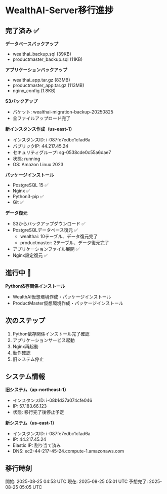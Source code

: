 # WealthAI-Server移行進捗

## 完了済み ✅
**データベースバックアップ**
- wealthai_backup.sql (39KB)
- productmaster_backup.sql (11KB)

**アプリケーションバックアップ**
- wealthai_app.tar.gz (83MB)
- productmaster_app.tar.gz (113MB)
- nginx_config (1.8KB)

**S3バックアップ**
- バケット: wealthai-migration-backup-20250825
- 全ファイルアップロード完了

**新インスタンス作成（us-east-1）**
- インスタンスID: i-087fe7edbc1cfad6a
- パブリックIP: 44.217.45.24
- セキュリティグループ: sg-0538cde0c55a6dae7
- 状態: running
- OS: Amazon Linux 2023

**パッケージインストール**
- PostgreSQL 15 ✅
- Nginx ✅
- Python3-pip ✅
- Git ✅

**データ復元**
- S3からバックアップダウンロード ✅
- PostgreSQLデータベース復元 ✅
  - wealthai: 10テーブル、データ復元完了
  - productmaster: 2テーブル、データ復元完了
- アプリケーションファイル展開 ✅
- Nginx設定復元 ✅

## 進行中 🔄
**Python依存関係インストール**
- WealthAI仮想環境作成・パッケージインストール
- ProductMaster仮想環境作成・パッケージインストール

## 次のステップ
1. Python依存関係インストール完了確認
2. アプリケーションサービス起動
3. Nginx再起動
4. 動作確認
5. 旧システム停止

## システム情報
**旧システム（ap-northeast-1）**
- インスタンスID: i-08b1d37a074cfe046
- IP: 57.183.66.123
- 状態: 移行完了後停止予定

**新システム（us-east-1）**
- インスタンスID: i-087fe7edbc1cfad6a
- IP: 44.217.45.24
- Elastic IP: 割り当て済み
- DNS: ec2-44-217-45-24.compute-1.amazonaws.com

## 移行時刻
開始: 2025-08-25 04:53 UTC
現在: 2025-08-25 05:01 UTC
予想完了: 2025-08-25 05:05 UTC
